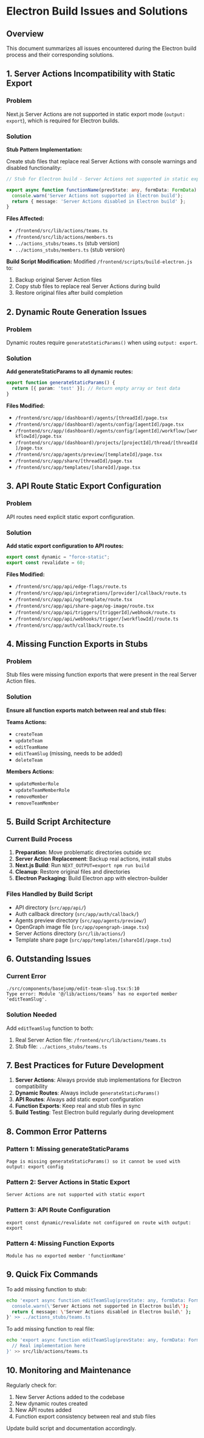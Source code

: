 # Electron Build Issues and Solutions

## Overview
This document summarizes all issues encountered during the Electron build process and their corresponding solutions.

## 1. Server Actions Incompatibility with Static Export

### Problem
Next.js Server Actions are not supported in static export mode (`output: export`), which is required for Electron builds.

### Solution
**Stub Pattern Implementation:**

Create stub files that replace real Server Actions with console warnings and disabled functionality:

```typescript
// Stub for Electron build - Server Actions not supported in static export

export async function functionName(prevState: any, formData: FormData) {
  console.warn('Server Actions not supported in Electron build');
  return { message: 'Server Actions disabled in Electron build' };
}
```

**Files Affected:**
- `/frontend/src/lib/actions/teams.ts`
- `/frontend/src/lib/actions/members.ts`
- `../actions_stubs/teams.ts` (stub version)
- `../actions_stubs/members.ts` (stub version)

**Build Script Modification:**
Modified `/frontend/scripts/build-electron.js` to:
1. Backup original Server Action files
2. Copy stub files to replace real Server Actions during build
3. Restore original files after build completion

## 2. Dynamic Route Generation Issues

### Problem
Dynamic routes require `generateStaticParams()` when using `output: export`.

### Solution
**Add generateStaticParams to all dynamic routes:**

```typescript
export function generateStaticParams() {
  return [{ param: 'test' }]; // Return empty array or test data
}
```

**Files Modified:**
- `/frontend/src/app/(dashboard)/agents/[threadId]/page.tsx`
- `/frontend/src/app/(dashboard)/agents/config/[agentId]/page.tsx`
- `/frontend/src/app/(dashboard)/agents/config/[agentId]/workflow/[workflowId]/page.tsx`
- `/frontend/src/app/(dashboard)/projects/[projectId]/thread/[threadId]/page.tsx`
- `/frontend/src/app/agents/preview/[templateId]/page.tsx`
- `/frontend/src/app/share/[threadId]/page.tsx`
- `/frontend/src/app/templates/[shareId]/page.tsx`

## 3. API Route Static Export Configuration

### Problem
API routes need explicit static export configuration.

### Solution
**Add static export configuration to API routes:**

```typescript
export const dynamic = "force-static";
export const revalidate = 60;
```

**Files Modified:**
- `/frontend/src/app/api/edge-flags/route.ts`
- `/frontend/src/app/api/integrations/[provider]/callback/route.ts`
- `/frontend/src/app/api/og/template/route.tsx`
- `/frontend/src/app/api/share-page/og-image/route.tsx`
- `/frontend/src/app/api/triggers/[triggerId]/webhook/route.ts`
- `/frontend/src/app/api/webhooks/trigger/[workflowId]/route.ts`
- `/frontend/src/app/auth/callback/route.ts`

## 4. Missing Function Exports in Stubs

### Problem
Stub files were missing function exports that were present in the real Server Action files.

### Solution
**Ensure all function exports match between real and stub files:**

**Teams Actions:**
- `createTeam`
- `updateTeam`
- `editTeamName`
- `editTeamSlug` (missing, needs to be added)
- `deleteTeam`

**Members Actions:**
- `updateMemberRole`
- `updateTeamMemberRole`
- `removeMember`
- `removeTeamMember`

## 5. Build Script Architecture

### Current Build Process
1. **Preparation**: Move problematic directories outside src
2. **Server Action Replacement**: Backup real actions, install stubs
3. **Next.js Build**: Run `NEXT_OUTPUT=export npm run build`
4. **Cleanup**: Restore original files and directories
5. **Electron Packaging**: Build Electron app with electron-builder

### Files Handled by Build Script
- API directory (`src/app/api/`)
- Auth callback directory (`src/app/auth/callback/`)
- Agents preview directory (`src/app/agents/preview/`)
- OpenGraph image file (`src/app/opengraph-image.tsx`)
- Server Actions directory (`src/lib/actions/`)
- Template share page (`src/app/templates/[shareId]/page.tsx`)

## 6. Outstanding Issues

### Current Error
```
./src/components/basejump/edit-team-slug.tsx:5:10
Type error: Module '@/lib/actions/teams' has no exported member 'editTeamSlug'.
```

### Solution Needed
Add `editTeamSlug` function to both:
1. Real Server Action file: `/frontend/src/lib/actions/teams.ts`
2. Stub file: `../actions_stubs/teams.ts`

## 7. Best Practices for Future Development

1. **Server Actions**: Always provide stub implementations for Electron compatibility
2. **Dynamic Routes**: Always include `generateStaticParams()`
3. **API Routes**: Always add static export configuration
4. **Function Exports**: Keep real and stub files in sync
5. **Build Testing**: Test Electron build regularly during development

## 8. Common Error Patterns

### Pattern 1: Missing generateStaticParams
```
Page is missing generateStaticParams() so it cannot be used with output: export config
```

### Pattern 2: Server Actions in Static Export
```
Server Actions are not supported with static export
```

### Pattern 3: API Route Configuration
```
export const dynamic/revalidate not configured on route with output: export
```

### Pattern 4: Missing Function Exports
```
Module has no exported member 'functionName'
```

## 9. Quick Fix Commands

To add missing function to stub:
```bash
echo 'export async function editTeamSlug(prevState: any, formData: FormData) {
  console.warn(\'Server Actions not supported in Electron build\');
  return { message: \'Server Actions disabled in Electron build\' };
}' >> ../actions_stubs/teams.ts
```

To add missing function to real file:
```bash
echo 'export async function editTeamSlug(prevState: any, formData: FormData) {
  // Real implementation here
}' >> src/lib/actions/teams.ts
```

## 10. Monitoring and Maintenance

Regularly check for:
1. New Server Actions added to the codebase
2. New dynamic routes created
3. New API routes added
4. Function export consistency between real and stub files

Update build script and documentation accordingly.